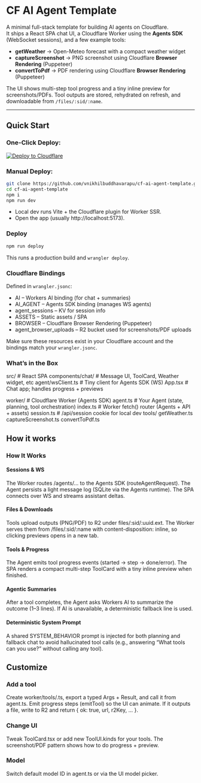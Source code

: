 # CF AI Agent Template

A minimal full-stack template for building AI agents on Cloudflare.  
It ships a React SPA chat UI, a Cloudflare Worker using the **Agents SDK** (WebSocket sessions), and a few example tools:

- **getWeather** → Open-Meteo forecast with a compact weather widget
- **captureScreenshot** → PNG screenshot using Cloudflare **Browser Rendering** (Puppeteer)
- **convertToPdf** → PDF rendering using Cloudflare **Browser Rendering** (Puppeteer)

The UI shows multi-step tool progress and a tiny inline preview for screenshots/PDFs. Tool outputs are stored, rehydrated on refresh, and downloadable from `/files/:sid/:name`.

---

## Quick Start

### One-Click Deploy:

[![Deploy to Cloudflare](https://deploy.workers.cloudflare.com/button)](https://deploy.workers.cloudflare.com/?url=https://github.com/vnikhilbuddhavarapu/cf-ai-agent-template)

### Manual Deploy:

```bash
git clone https://github.com/vnikhilbuddhavarapu/cf-ai-agent-template.git
cd cf-ai-agent-template
npm i
npm run dev
```
- Local dev runs Vite + the Cloudflare plugin for Worker SSR.
- Open the app (usually http://localhost:5173).

### Deploy

```bash
npm run deploy
```

This runs a production build and `wrangler deploy`.

### Cloudflare Bindings

Defined in `wrangler.jsonc`:

- AI – Workers AI binding (for chat + summaries)
- AI_AGENT – Agents SDK binding (manages WS agents)
- agent_sessions – KV for session info
- ASSETS – Static assets / SPA
- BROWSER – Cloudflare Browser Rendering (Puppeteer)
- agent_browser_uploads – R2 bucket used for screenshots/PDF uploads

Make sure these resources exist in your Cloudflare account and the bindings match your `wrangler.jsonc`.

### What’s in the Box

src/                # React SPA
  components/chat/  # Message UI, ToolCard, Weather widget, etc
  agent/wsClient.ts # Tiny client for Agents SDK (WS)
  App.tsx           # Chat app; handles progress + previews

worker/             # Cloudflare Worker (Agents SDK)
  agent.ts          # Your Agent (state, planning, tool orchestration)
  index.ts          # Worker fetch() router (Agents + API + assets)
  session.ts        # /api/session cookie for local dev
  tools/
    getWeather.ts
    captureScreenshot.ts
    convertToPdf.ts

## How it works

### How It Works

#### Sessions & WS
The Worker routes /agents/... to the Agents SDK (routeAgentRequest). The Agent persists a light message log (SQLite via the Agents runtime). The SPA connects over WS and streams assistant deltas.

#### Files & Downloads
Tools upload outputs (PNG/PDF) to R2 under files/:sid/:uuid.ext.
The Worker serves them from /files/:sid/:name with content-disposition: inline, so clicking previews opens in a new tab.

#### Tools & Progress
The Agent emits tool progress events (started → step → done/error).
The SPA renders a compact multi-step ToolCard with a tiny inline preview when finished.

#### Agentic Summaries
After a tool completes, the Agent asks Workers AI to summarize the outcome (1–3 lines). If AI is unavailable, a deterministic fallback line is used.

#### Deterministic System Prompt
A shared SYSTEM_BEHAVIOR prompt is injected for both planning and fallback chat to avoid hallucinated tool calls (e.g., answering “What tools can you use?” without calling any tool).

## Customize

### Add a tool

Create worker/tools/<yourTool>.ts, export a typed Args + Result, and call it from agent.ts. Emit progress steps (emitTool) so the UI can animate. If it outputs a file, write to R2 and return { ok: true, url, r2Key, ... }.

### Change UI

Tweak ToolCard.tsx or add new ToolUI.kinds for your tools. The screenshot/PDF pattern shows how to do progress + preview.

### Model

Switch default model ID in agent.ts or via the UI model picker.